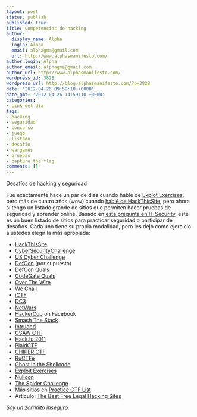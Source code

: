 ```yaml
---
layout: post
status: publish
published: true
title: Competencias de hacking
author:
  display_name: Alpha
  login: Alpha
  email: alphagma@gmail.com
  url: http://www.alphasmanifesto.com/
author_login: Alpha
author_email: alphagma@gmail.com
author_url: http://www.alphasmanifesto.com/
wordpress_id: 3828
wordpress_url: http://blog.alphasmanifesto.com/?p=3828
date: '2012-04-26 09:59:10 +0000'
date_gmt: '2012-04-26 14:59:10 +0000'
categories:
- Link del día
tags:
- hacking
- seguridad
- concurso
- juego
- listado
- desafío
- wargames
- pruebas
- capture the flag
comments: []
---
```

Desafíos de hacking y seguridad


Fue exactamente hace un par de días cuando hablé de <a href="https://blog.alphasmanifesto.com/2012/04/24/exploit-exercises/">Explot Exercises</a>, pero más de cuatro años (wow) cuando <a href="https://blog.alphasmanifesto.com/2008/01/16/link-del-dia-project-euler/">hablé de HackThisSite</a>, pero ahora sí tengo un listado grande de sitios que permiten hacer pruebas de seguridad y aprender online. Basado en <a href="http://security.stackexchange.com/questions/3592/what-hacking-competitions-challenges-exist">esta pregunta en IT Security</a>, este es un buen listado de sitios para practicar seguridad o participar de desafíos. Cada uno tiene su propia modalidad, pero les dejo como ejercicio a ustedes elegir la más apropiada:

- <a href="http://www.hackthissite.org/">HackThisSite</a>
- <a href="https://cybersecuritychallenge.org.uk/">CyberSecurityChallenge</a>
- <a href="http://www.uscyberchallenge.org/">US Cyber Challenge</a>
- <a href="http://defcon.com/">DefCon</a> (por supuesto)
- <a href="http://www.ddtek.biz/">DefCon Quals</a>
- <a href="http://yut.codegate.org/">CodeGate Quals</a>
- <a href="http://www.overthewire.org/wargames/">Over The Wire</a>
- <a href="http://www.wechall.net/sites.php">We Chall</a>
- <a href="http://ictf.cs.ucsb.edu/">iCTF</a>
- <a href="http://www.dc3.mil/challenge/">DC3</a>
- <a href="http://www.sans.org/netwars/">NetWars</a>
- <a href="https://www.facebook.com/hackercup">HackerCup</a> on Facebook
- <a href="http://smashthestack.org/">Smash The Stack</a>
- <a href="http://intruded.net/">Intruded</a>
- <a href="http://www.poly.edu/csaw2011/csaw-CTF">CSAW CTF</a>
- <a href="http://2011.hack.lu/index.php/CaptureTheFlag">Hack.lu 2011</a>
- <a href="http://www.plaidctf.com/">PlaidCTF</a>
- <a href="http://www.cipher-ctf.org/cipher7.php?edit=0&amp;include=cipher7.php">CHIPER CTF</a>
- <a href="http://ructf.org/e/2011/">RuCTFe</a>
- <a href="http://ghostintheshellcode.com/">Ghost in the Shellcode</a>
- <a href="http://exploit-exercises.com/">Exploit Exercises</a>
- <a href="http://www.nullcon.net/challenge/">Nullcon</a>
- <a href="http://challenge.spider.io/">The Spider Challenge</a>
- Más sitios en <a href="http://capture.thefl.ag/practice-ctf/">Practice CTF List</a>
- Artículo: <a href="http://www.brighthub.com/internet/security-privacy/articles/77093.aspx">The Best Free Legal Hacking Sites</a>

_Soy un zorrinito inseguro._
